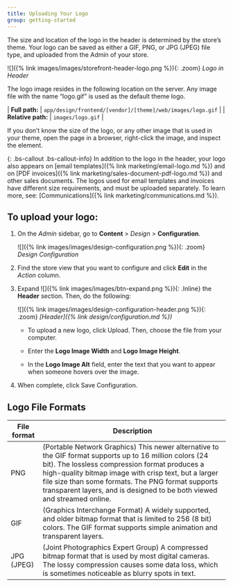 ```yaml
---
title: Uploading Your Logo
group: getting-started
---
```


The size and location of the logo in the header is determined by the store’s theme. Your logo can be saved as either a GIF, PNG, or JPG (JPEG) file type, and uploaded from the Admin of your store.

![]({% link images/images/storefront-header-logo.png %}){: .zoom}
_Logo in Header_

The logo image resides in the following location on the server. Any image file with the name “logo.gif” is used as the default theme logo.

| **Full path:** | `app/design/frontend/[vendor]/[theme]/web/images/logo.gif` |
| **Relative path:** | `images/logo.gif` |

If you don’t know the size of the logo, or any other image that is used in your theme, open the page in a browser, right-click the image, and inspect the element.

{: .bs-callout .bs-callout-info}
In addition to the logo in the header, your logo also appears on [email templates]({% link marketing/email-logo.md %}) and on [PDF invoices]({% link marketing/sales-document-pdf-logo.md %}) and other sales documents. The logos used for email templates and invoices have different size requirements, and must be uploaded separately. To learn more, see: [Communications]({% link marketing/communications.md %}).

## To upload your logo:

1. On the _Admin_ sidebar, go to **Content** > _Design_ > **Configuration**.

   ![]({% link images/images/design-configuration.png %}){: .zoom}
   _Design Configuration_

1. Find the store view that you want to configure and click **Edit** in the _Action_ column.

1. Expand ![]({% link images/images/btn-expand.png %}){: .Inline} the **Header** section. Then, do the following:

   ![]({% link images/images/design-configuration-header.png %}){: .zoom}
   _[Header]({% link design/configuration.md %})_

   * To upload a new logo, click <span class="btn">Upload</span>. Then, choose the file from your computer.

   * Enter the **Logo Image Width** and **Logo Image Height**.

   * In the **Logo Image Alt** field, enter the text that you want to appear when someone hovers over the image.

1. When complete, click <span class="btn">Save Configuration</span>.

## Logo File Formats

|File format|Description|
|--- |--- |
|PNG|(Portable Network Graphics) This newer alternative to the GIF format supports up to 16 million colors (24 bit). The lossless compression format produces a high-quality bitmap image with crisp text, but a larger file size than some formats. The PNG format supports transparent layers, and is designed to be both viewed and streamed online.|
|GIF|(Graphics Interchange Format) A widely supported, and older bitmap format that is limited to 256 (8 bit) colors. The GIF format supports simple animation and transparent layers.|
|JPG (JPEG)|(Joint Photographics Expert Group) A compressed bitmap format that is used by most digital cameras. The lossy compression causes some data loss, which is sometimes noticeable as blurry spots in text.|
